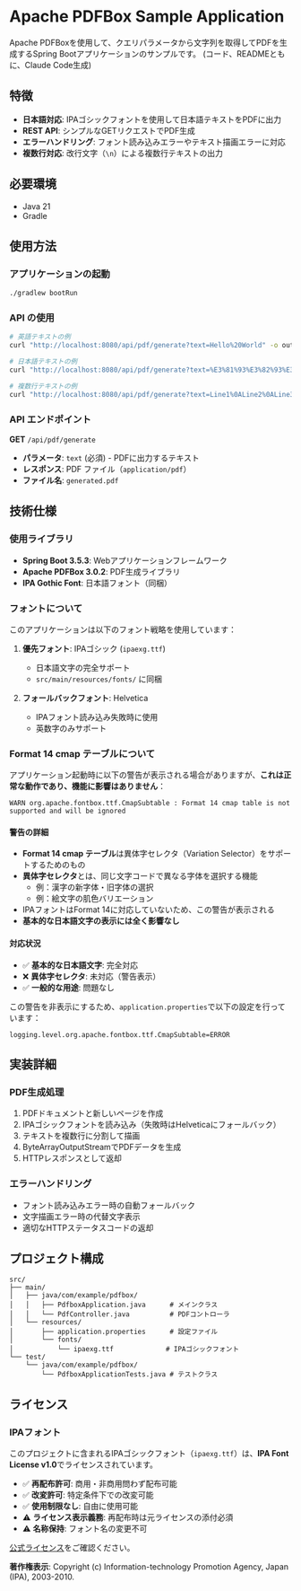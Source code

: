 # Apache PDFBox Sample Application

Apache PDFBoxを使用して、クエリパラメータから文字列を取得してPDFを生成するSpring Bootアプリケーションのサンプルです。
(コード、READMEともに、Claude Code生成)

## 特徴

- **日本語対応**: IPAゴシックフォントを使用して日本語テキストをPDFに出力
- **REST API**: シンプルなGETリクエストでPDF生成
- **エラーハンドリング**: フォント読み込みエラーやテキスト描画エラーに対応
- **複数行対応**: 改行文字（`\n`）による複数行テキストの出力

## 必要環境

- Java 21
- Gradle

## 使用方法

### アプリケーションの起動

```bash
./gradlew bootRun
```

### API の使用

```bash
# 英語テキストの例
curl "http://localhost:8080/api/pdf/generate?text=Hello%20World" -o output.pdf

# 日本語テキストの例
curl "http://localhost:8080/api/pdf/generate?text=%E3%81%93%E3%82%93%E3%81%AB%E3%81%A1%E3%81%AF" -o japanese.pdf

# 複数行テキストの例
curl "http://localhost:8080/api/pdf/generate?text=Line1%0ALine2%0ALine3" -o multiline.pdf
```

### API エンドポイント

**GET** `/api/pdf/generate`

- **パラメータ**: `text` (必須) - PDFに出力するテキスト
- **レスポンス**: PDF ファイル（`application/pdf`）
- **ファイル名**: `generated.pdf`

## 技術仕様

### 使用ライブラリ

- **Spring Boot 3.5.3**: Webアプリケーションフレームワーク
- **Apache PDFBox 3.0.2**: PDF生成ライブラリ
- **IPA Gothic Font**: 日本語フォント（同梱）

### フォントについて

このアプリケーションは以下のフォント戦略を使用しています：

1. **優先フォント**: IPAゴシック (`ipaexg.ttf`)
   - 日本語文字の完全サポート
   - `src/main/resources/fonts/` に同梱

2. **フォールバックフォント**: Helvetica
   - IPAフォント読み込み失敗時に使用
   - 英数字のみサポート

### Format 14 cmap テーブルについて

アプリケーション起動時に以下の警告が表示される場合がありますが、**これは正常な動作であり、機能に影響はありません**：

```
WARN org.apache.fontbox.ttf.CmapSubtable : Format 14 cmap table is not supported and will be ignored
```

#### 警告の詳細

- **Format 14 cmap テーブル**は異体字セレクタ（Variation Selector）をサポートするためのもの
- **異体字セレクタ**とは、同じ文字コードで異なる字体を選択する機能
  - 例：漢字の新字体・旧字体の選択
  - 例：絵文字の肌色バリエーション
- IPAフォントはFormat 14に対応していないため、この警告が表示される
- **基本的な日本語文字の表示には全く影響なし**

#### 対応状況

- ✅ **基本的な日本語文字**: 完全対応
- ❌ **異体字セレクタ**: 未対応（警告表示）
- ✅ **一般的な用途**: 問題なし

この警告を非表示にするため、`application.properties`で以下の設定を行っています：

```properties
logging.level.org.apache.fontbox.ttf.CmapSubtable=ERROR
```

## 実装詳細

### PDF生成処理

1. PDFドキュメントと新しいページを作成
2. IPAゴシックフォントを読み込み（失敗時はHelveticaにフォールバック）
3. テキストを複数行に分割して描画
4. ByteArrayOutputStreamでPDFデータを生成
5. HTTPレスポンスとして返却

### エラーハンドリング

- フォント読み込みエラー時の自動フォールバック
- 文字描画エラー時の代替文字表示
- 適切なHTTPステータスコードの返却

## プロジェクト構成

```
src/
├── main/
│   ├── java/com/example/pdfbox/
│   │   ├── PdfboxApplication.java      # メインクラス
│   │   └── PdfController.java          # PDFコントローラ
│   └── resources/
│       ├── application.properties      # 設定ファイル
│       └── fonts/
│           └── ipaexg.ttf             # IPAゴシックフォント
└── test/
    └── java/com/example/pdfbox/
        └── PdfboxApplicationTests.java # テストクラス
```

## ライセンス

### IPAフォント
このプロジェクトに含まれるIPAゴシックフォント（`ipaexg.ttf`）は、**IPA Font License v1.0**でライセンスされています。

- ✅ **再配布許可**: 商用・非商用問わず配布可能
- ✅ **改変許可**: 特定条件下での改変可能
- ✅ **使用制限なし**: 自由に使用可能
- ⚠️ **ライセンス表示義務**: 再配布時は元ライセンスの添付必須
- ⚠️ **名称保持**: フォント名の変更不可

[公式ライセンス](https://opensource.org/license/ipafont-html)をご確認ください。

**著作権表示**:
Copyright (c) Information-technology Promotion Agency, Japan (IPA), 2003-2010.